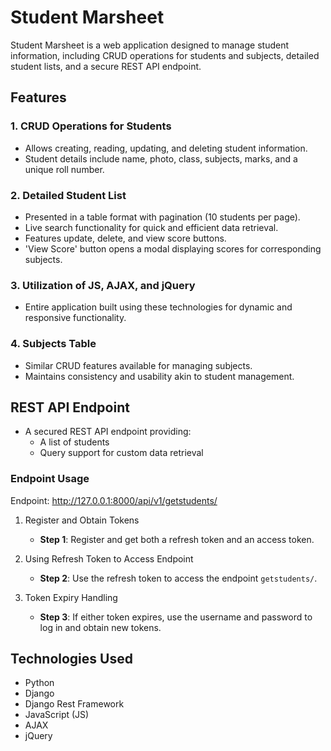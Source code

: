# Student Marsheet

Student Marsheet is a web application designed to manage student information, including CRUD operations for students and subjects, detailed student lists, and a secure REST API endpoint.

## Features

### 1. CRUD Operations for Students
- Allows creating, reading, updating, and deleting student information.
- Student details include name, photo, class, subjects, marks, and a unique roll number.

### 2. Detailed Student List
- Presented in a table format with pagination (10 students per page).
- Live search functionality for quick and efficient data retrieval.
- Features update, delete, and view score buttons.
- 'View Score' button opens a modal displaying scores for corresponding subjects.

### 3. Utilization of JS, AJAX, and jQuery
- Entire application built using these technologies for dynamic and responsive functionality.

### 4. Subjects Table
- Similar CRUD features available for managing subjects.
- Maintains consistency and usability akin to student management.

## REST API Endpoint
- A secured REST API endpoint providing:
  - A list of students
  - Query support for custom data retrieval
  
### Endpoint Usage

Endpoint: http://127.0.0.1:8000/api/v1/getstudents/

1. Register and Obtain Tokens
   - **Step 1**: Register and get both a refresh token and an access token.
   
2. Using Refresh Token to Access Endpoint
   - **Step 2**: Use the refresh token to access the endpoint `getstudents/`.
   
3. Token Expiry Handling
   - **Step 3**: If either token expires, use the username and password to log in and obtain new tokens.

## Technologies Used
- Python
- Django
- Django Rest Framework
- JavaScript (JS)
- AJAX
- jQuery